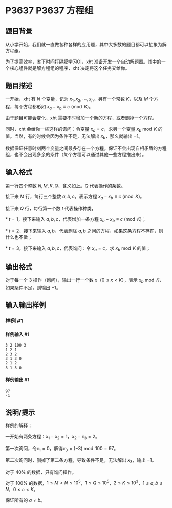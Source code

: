 # P3637 P3637 方程组

## 题目背景

从小学开始，我们就一直做各种各样的应用题，其中大多数的题目都可以抽象为解方程组。

为了提高效率，省下时间~~打隔膜~~学习OI，xht 准备开发一个自动解题器。其中的一个核心组件就是解方程组的程序，xht 决定将这个任务交给你。

## 题目描述

一开始，xht 有 $N$ 个变量，记为 $x_1,x_2,\cdots,x_n$。另有一个常数 $K$，以及 $M$ 个方程，每个方程都形如 $x_a-x_b≡c\pmod K$。

由于题目可能会变化，xht 需要不时增加一个新的方程，或者删掉一个方程。

同时，xht 会给你一些这样的询问：令变量 $x_a=c$，求另一个变量 $x_b \bmod K$ 的值。当然，有的时候会因为条件不足，无法解出 $x_b$，那么就输出 $-1$。

数据保证任意时刻两个变量之间最多存在一个方程。保证不会出现自相矛盾的方程组，也不会出现多余的条件（某个方程可以通过其他一些方程推出来）。

## 输入格式

第一行四个整数 $N,M,K,Q$，含义如上。$Q$ 代表操作的条数。

接下来 $M$ 行，每行三个整数 $a,b,c$，表示方程 $x_a-x_b≡c\pmod K$。

接下来 $Q$ 行，每行第一个数 $t$ 代表操作种类，

\* $t=1$，接下来输入 $a,b,c$，代表增加一条方程 $x_a-x_b≡c\pmod K$；

\* $t=2$，接下来输入 $a,b$，代表删除 $a,b$ 之间的方程，如果这条方程不存在，则什么也不做；

\* $t=3$，接下来输入 $a,b,c$，代表询问：令 $x_a=c$，求 $x_b \bmod K$ 的值；

## 输出格式

对于每一个 $3$ 操作（询问），输出一行一个数 $x$（$0\le x<K$），表示 $x_b \bmod K$，如果条件不足，则输出 $-1$。

## 输入输出样例

### 样例 #1

#### 样例输入 #1

```
3 2 100 3
1 2 1
2 3 2
3 1 3 0
2 1 2
3 1 3 0
```

#### 样例输出 #1

```
97
-1
```

## 说明/提示

样例的解释：

一开始有两条方程：$x_1-x_2=1$，$x_2-x_3=2$。

第一次询问，令$x_1=0$，解得$x_3=(-3)\bmod100=97$。

第二次询问时，删掉了第二条方程，导致条件不足，无法解出 $x_3$，输出 $-1$。

对于 $40\%$ 的数据，只有询问操作。

对于 $100\%$ 的数据，$1\le M<N\le10^5$，$1\le Q\le10^5$，$2\le K\le10^3$，$1\le a,b\le N$，$0\le c<K$。

保证所有的 $a\ne b$。
